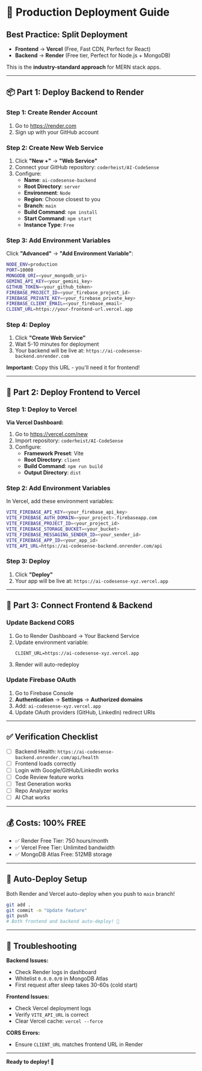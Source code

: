 # 🚀 Production Deployment Guide

## Best Practice: Split Deployment

- **Frontend** → **Vercel** (Free, Fast CDN, Perfect for React)
- **Backend** → **Render** (Free tier, Perfect for Node.js + MongoDB)

This is the **industry-standard approach** for MERN stack apps.

---

## 📦 Part 1: Deploy Backend to Render

### Step 1: Create Render Account
1. Go to https://render.com
2. Sign up with your GitHub account

### Step 2: Create New Web Service
1. Click **"New +"** → **"Web Service"**
2. Connect your GitHub repository: `coderheist/AI-CodeSense`
3. Configure:
   - **Name**: `ai-codesense-backend`
   - **Root Directory**: `server`
   - **Environment**: `Node`
   - **Region**: Choose closest to you
   - **Branch**: `main`
   - **Build Command**: `npm install`
   - **Start Command**: `npm start`
   - **Instance Type**: `Free`

### Step 3: Add Environment Variables

Click **"Advanced"** → **"Add Environment Variable"**:

```bash
NODE_ENV=production
PORT=10000
MONGODB_URI=<your_mongodb_uri>
GEMINI_API_KEY=<your_gemini_key>
GITHUB_TOKEN=<your_github_token>
FIREBASE_PROJECT_ID=<your_firebase_project_id>
FIREBASE_PRIVATE_KEY=<your_firebase_private_key>
FIREBASE_CLIENT_EMAIL=<your_firebase_email>
CLIENT_URL=https://your-frontend-url.vercel.app
```

### Step 4: Deploy
1. Click **"Create Web Service"**
2. Wait 5-10 minutes for deployment
3. Your backend will be live at: `https://ai-codesense-backend.onrender.com`

**Important:** Copy this URL - you'll need it for frontend!

---

## 🎨 Part 2: Deploy Frontend to Vercel

### Step 1: Deploy to Vercel

**Via Vercel Dashboard:**
1. Go to https://vercel.com/new
2. Import repository: `coderheist/AI-CodeSense`
3. Configure:
   - **Framework Preset**: Vite
   - **Root Directory**: `client`
   - **Build Command**: `npm run build`
   - **Output Directory**: `dist`

### Step 2: Add Environment Variables

In Vercel, add these environment variables:

```bash
VITE_FIREBASE_API_KEY=<your_firebase_api_key>
VITE_FIREBASE_AUTH_DOMAIN=<your_project>.firebaseapp.com
VITE_FIREBASE_PROJECT_ID=<your_project_id>
VITE_FIREBASE_STORAGE_BUCKET=<your_bucket>
VITE_FIREBASE_MESSAGING_SENDER_ID=<your_sender_id>
VITE_FIREBASE_APP_ID=<your_app_id>
VITE_API_URL=https://ai-codesense-backend.onrender.com/api
```

### Step 3: Deploy
1. Click **"Deploy"**
2. Your app will be live at: `https://ai-codesense-xyz.vercel.app`

---

## 🔄 Part 3: Connect Frontend & Backend

### Update Backend CORS

1. Go to Render Dashboard → Your Backend Service
2. Update environment variable:
   ```
   CLIENT_URL=https://ai-codesense-xyz.vercel.app
   ```
3. Render will auto-redeploy

### Update Firebase OAuth

1. Go to Firebase Console
2. **Authentication** → **Settings** → **Authorized domains**
3. Add: `ai-codesense-xyz.vercel.app`
4. Update OAuth providers (GitHub, LinkedIn) redirect URIs

---

## ✅ Verification Checklist

- [ ] Backend Health: `https://ai-codesense-backend.onrender.com/api/health`
- [ ] Frontend loads correctly
- [ ] Login with Google/GitHub/LinkedIn works
- [ ] Code Review feature works
- [ ] Test Generation works
- [ ] Repo Analyzer works
- [ ] AI Chat works

---

## 💰 Costs: **100% FREE**

- ✅ Render Free Tier: 750 hours/month
- ✅ Vercel Free Tier: Unlimited bandwidth
- ✅ MongoDB Atlas Free: 512MB storage

---

## 🎯 Auto-Deploy Setup

Both Render and Vercel auto-deploy when you push to `main` branch!

```bash
git add .
git commit -m "Update feature"
git push
# Both frontend and backend auto-deploy! 🚀
```

---

## 🐛 Troubleshooting

**Backend Issues:**
- Check Render logs in dashboard
- Whitelist `0.0.0.0/0` in MongoDB Atlas
- First request after sleep takes 30-60s (cold start)

**Frontend Issues:**
- Check Vercel deployment logs
- Verify `VITE_API_URL` is correct
- Clear Vercel cache: `vercel --force`

**CORS Errors:**
- Ensure `CLIENT_URL` matches frontend URL in Render

---

**Ready to deploy! 🎉**
